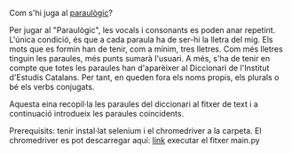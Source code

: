 Com s'hi juga al [paraulògic](http://paraulogic.rodamots.cat/)?

Per jugar al "Paraulògic", les vocals i consonants es poden anar repetint. L'única condició, és que a cada paraula ha de ser-hi la lletra del mig.
Els mots que es formin han de tenir, com a mínim, tres lletres. Com més lletres tinguin les paraules, més punts sumarà l'usuari.
A més, s'ha de tenir en compte que totes les paraules han d'aparèixer al Diccionari de l'Institut d'Estudis Catalans. 
Per tant, en queden fora els noms propis, els plurals o bé els verbs conjugats.  

Aquesta eina recopil·la les paraules del diccionari al fitxer de text i a continuació introdueix les paraules coincidents.

Prerequisits:
tenir instal·lat selenium i el chromedriver a la carpeta. El chromedriver es pot descarregar aquí: [link](https://chromedriver.chromium.org/downloads)
executar el fitxer main.py
